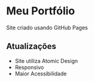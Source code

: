 # Meu Portfólio

Site criado usando GitHub Pages

## Atualizações
- Site utiliza Atomic Design
- Responsivo
- Maior Acessibilidade